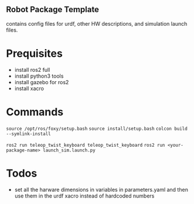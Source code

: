## Robot Package Template

contains config files for urdf, other HW descriptions, and simulation launch files. 

# Prequisites

- install ros2 full
- install python3 tools
- install gazebo for ros2
- install xacro

# Commands

`source /opt/ros/foxy/setup.bash`
`source install/setup.bash`
`colcon build --symlink-install`

`ros2 run teleop_twist_keyboard teleop_twist_keyboard`
`ros2 run <your-package-name> launch_sim.launch.py`

# Todos

- set all the harware dimensions in variables in parameters.yaml and then use them in the urdf xacro instead of hardcoded numbers
